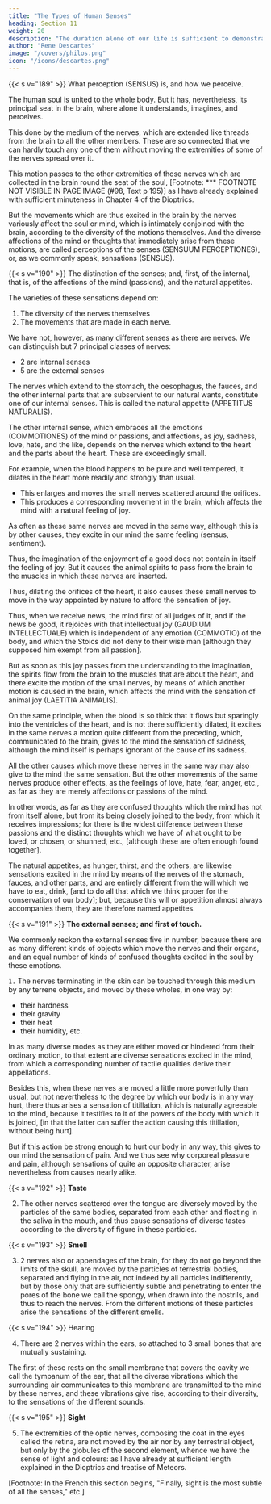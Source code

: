 ```yaml
---
title: "The Types of Human Senses"
heading: Section 11
weight: 20
description: "The duration alone of our life is sufficient to demonstrate the existence of God"
author: "Rene Descartes"
image: "/covers/philos.png"
icon: "/icons/descartes.png"
---
```



<!-- {{< s v="188" >}}  -->

<!-- ## 1. What is to be borrowed from disquisitions on animals and man to advance the knowledge of material objects?

I should add nothing farther to this the Fourth Part of the Principles of Philosophy, did I purpose carrying out my original design of writing a Fifth and Sixth Part, the one treating of things possessed of life, that is, animals and plants, and the other of man. But because I have not yet acquired sufficient knowledge of all the matters of which I should desire to treat in these two last parts, and do not know whether I shall ever have sufficient leisure to finish them, I will here subjoin a few things regarding the objects of our senses, that I may not, for the sake of the latter, delay too long the publication of the former parts, or of what may be desiderated in them, which I might have reserved for explanation in those others: for I have hitherto described this earth, and generally the whole visible world, as if it were merely a machine in which there was nothing at all to consider except the figures and motions of its parts, whereas our senses present to us many other things, for example colours, smells, sounds, and the like, of which, if I did not speak at all, it would be thought I had omitted the explication of the majority of the objects that are in nature. -->

{{< s v="189" >}} What perception (SENSUS) is, and how we perceive.

The human soul is united to the whole body. But it has, nevertheless, its principal seat in the brain, where alone it understands, imagines, and perceives.

This done by the medium of the nerves, which are extended like threads from the brain to all the other members. These are so connected that we can hardly touch any one of them without moving the extremities of some of the nerves spread over it.

This motion passes to the other extremities of those nerves which are collected in the brain round the seat of the soul, [Footnote: *** FOOTNOTE NOT VISIBLE IN PAGE IMAGE (#98, Text p 195)] as I have already explained with sufficient minuteness in Chapter 4 of the Dioptrics. 

But the movements which are thus excited in the brain by the nerves variously affect the soul or mind, which is intimately conjoined with the brain, according to the diversity of the motions themselves. And the diverse affections of the mind or thoughts that immediately arise from these motions, are called perceptions of the senses (SENSUUM PERCEPTIONES), or, as we commonly speak, sensations (SENSUS).


{{< s v="190" >}} The distinction of the senses; and, first, of the internal, that is, of the affections of the mind (passions), and the natural appetites.

The varieties of these sensations depend on:

1. The diversity of the nerves themselves
2. The movements that are made in each nerve. 

We have not, however, as many different senses as there are nerves. We can distinguish but 7 principal classes of nerves:

- 2 are internal senses
- 5 are the external senses

The nerves which extend to the stomach, the oesophagus, the fauces, and the other internal parts that are subservient to our natural wants, constitute one of our internal senses. This is called the natural appetite (APPETITUS NATURALIS). 

The other internal sense, which embraces all the emotions (COMMOTIONES) of the mind or passions, and affections, as joy, sadness, love, hate, and the like, depends on the nerves which extend to the heart and the parts about the heart. These are exceedingly small. 

For example, when the blood happens to be pure and well tempered, it dilates in the heart more readily and strongly than usual.
- This enlarges and moves the small nerves scattered around the orifices.
- This produces a corresponding movement in the brain, which affects the mind with a natural feeling of joy.

As often as these same nerves are moved in the same way, although this is by other causes, they excite in our mind the same feeling (sensus, sentiment).

Thus, the imagination of the enjoyment of a good does not contain in itself the feeling of joy. But it causes the animal spirits to pass from the brain to the muscles in which these nerves are inserted.

Thus, dilating the orifices of the heart, it also causes these small nerves to move in the way appointed by nature to afford the sensation of joy. 

Thus, when we receive news, the mind first of all judges of it, and if the news be good, it rejoices with that intellectual joy (GAUDIUM INTELLECTUALE) which is independent of any emotion (COMMOTIO) of the body, and which the Stoics did not deny to their wise man [although they supposed him exempt from all passion]. 

But as soon as this joy passes from the understanding to the imagination, the spirits flow from the brain to the muscles that are about the heart, and there excite the motion of the small nerves, by means of which another motion is caused in the brain, which affects the mind with the sensation of animal joy (LAETITIA ANIMALIS). 

On the same principle, when the blood is so thick that it flows but sparingly into the ventricles of the heart, and is not there sufficiently dilated, it excites in the same nerves a motion quite different from the preceding, which, communicated to the brain, gives to the mind the sensation of sadness, although the mind itself is perhaps ignorant of the cause of its sadness. 

All the other causes which move these nerves in the same way may also give to the mind the same sensation. But the other movements of the same nerves produce other effects, as the feelings of love, hate, fear, anger, etc., as far as they are merely affections or passions of the mind.

In other words, as far as they are confused thoughts which the mind has not from itself alone, but from its being closely joined to the body, from which it receives impressions; for there is the widest difference between these passions and the distinct thoughts which we have of what ought to be loved, or chosen, or shunned, etc., [although these are often enough found together]. 

The natural appetites, as hunger, thirst, and the others, are likewise sensations excited in the mind by means of the nerves of the stomach, fauces, and other parts, and are entirely different from the will which we have to eat, drink, [and to do all that which we think proper for the conservation of our body]; but, because this will or appetition almost always accompanies them, they are therefore named appetites.


{{< s v="191" >}} **The external senses; and first of touch.**

We commonly reckon the external senses five in number, because there are as many different kinds of objects which move the nerves and their organs, and an equal number of kinds of confused thoughts excited in the soul by these emotions. 

`1.` The nerves terminating in the skin can be touched through this medium by any terrene objects, and moved by these wholes, in one way by:
- their hardness
- their gravity
- their heat
- their humidity, etc.

In as many diverse modes as they are either moved or hindered from their ordinary motion, to that extent are diverse sensations excited in the mind, from which a corresponding number of tactile qualities derive their appellations. 

Besides this, when these nerves are moved a little more powerfully than usual, but not nevertheless to the degree by which our body is in any way hurt, there thus arises a sensation of titillation, which is naturally agreeable to the mind, because it testifies to it of the powers of the body with which it is joined, [in that the latter can suffer the action causing this titillation, without being hurt]. 

But if this action be strong enough to hurt our body in any way, this gives to our mind the sensation of pain. And we thus see why corporeal pleasure and pain, although sensations of quite an opposite character, arise nevertheless from causes nearly alike.


{{< s v="192" >}} **Taste**

2. The other nerves scattered over the tongue are diversely moved by the particles of the same bodies, separated from each other and floating in the saliva in the mouth, and thus cause sensations of diverse tastes according to the diversity of figure in these particles. 

<!-- [Footnote: In the French this section begins, "Taste, after touch the grossest of the senses," etc.] -->


{{< s v="193" >}} **Smell**

3. 2 nerves also or appendages of the brain, for they do not go beyond the limits of the skull, are moved by the particles of terrestrial bodies, separated and flying in the air, not indeed by all particles indifferently, but by those only that are sufficiently subtle and penetrating to enter the pores of the bone we call the spongy, when drawn into the nostrils, and thus to reach the nerves. From the different motions of these particles arise the sensations of the different smells.


{{< s v="194" >}} Hearing

4. There are 2 nerves within the ears, so attached to 3 small bones that are mutually sustaining. 

The first of these rests on the small membrane that covers the cavity we call the tympanum of the ear, that all the diverse vibrations which the surrounding air communicates to this membrane are transmitted to the mind by these nerves, and these vibrations give rise, according to their diversity, to the sensations of the different sounds.


{{< s v="195" >}} **Sight**

5. The extremities of the optic nerves, composing the coat in the eyes called the retina, are not moved by the air nor by any terrestrial object, but only by the globules of the second element, whence we have the sense of light and colours: as I have already at sufficient length explained in the Dioptrics and treatise of Meteors. 

[Footnote: In the French this section begins, "Finally, sight is the most subtle of all the senses," etc.]

